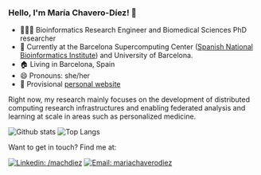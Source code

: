 ### Hello, I'm María Chavero-Díez! 👋

- 👩🏻‍💻 Bioinformatics Research Engineer and Biomedical Sciences PhD researcher 
- 🏢 Currently at the Barcelona Supercomputing Center ([Spanish National Bioinformatics Institute](https://www.bsc.es/discover-bsc/organisation/scientific-structure/national-institute-bioinformatics-elixir-node-0)) and University of Barcelona.
- 🏠 Living in Barcelona, Spain
- 😄 Pronouns: she/her
- 📑 Provisional [personal website](https://mchdiez.owlstown.net)

Right now, my research mainly focuses on the development of distributed computing research infrastructures and enabling federated analysis and learning at scale in areas such as personalized medicine.

![Github stats](https://github-readme-stats.vercel.app/api?username=mchdiez&show_icons=true)
![Top Langs](https://github-readme-stats.vercel.app/api/top-langs/?username=mchdiez&hide=html,jupyter%20notebook,javascript&layout=compact&langs_count=10)

Want to get in touch? Find me at:

[![Linkedin: /machdiez](https://img.shields.io/badge/-Linkedin-blue?style=flat&logo=Linkedin&link=https://www.linkedin.com/in/pabsanji/)](https://www.linkedin.com/in/machdiez/)
[![Email: mariachaverodiez](https://img.shields.io/badge/-Email-gray?style=flat&logo=Minutemailer&logoColor=white)](mailto:mariachaverodiez@gmail.com)


